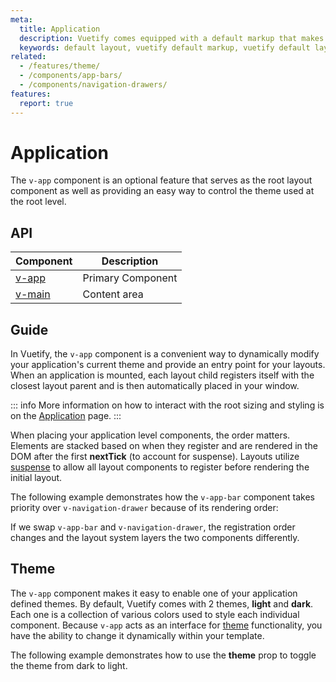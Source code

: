 ```yaml
---
meta:
  title: Application
  description: Vuetify comes equipped with a default markup that makes it easy to create layouts (boilerplate) for any Vue application.
  keywords: default layout, vuetify default markup, vuetify default layout
related:
  - /features/theme/
  - /components/app-bars/
  - /components/navigation-drawers/
features:
  report: true
---
```


# Application

The `v-app` component is an optional feature that serves as the root layout component as well as providing an easy way to control the theme used at the root level.

<PageFeatures />

<PromotedEntry />

## API

| Component | Description |
| - | - |
| [v-app](/api/v-app/) | Primary Component |
| [v-main](/api/v-main/) | Content area |

<ApiInline hide-links />

## Guide

In Vuetify, the `v-app` component is a convenient way to dynamically modify your application's current theme and provide an entry point for your layouts. When an application is mounted, each layout child registers itself with the closest layout parent and is then automatically placed in your window.

::: info
  More information on how to interact with the root sizing and styling is on the [Application](/features/application-layout/) page.
:::

When placing your application level components, the order matters. Elements are stacked based on when they register and are rendered in the DOM after the first **nextTick** (to account for suspense). Layouts utilize [suspense](https://vuejs.org/guide/built-ins/suspense) to allow all layout components to register before rendering the initial layout.

The following example demonstrates how the `v-app-bar` component takes priority over `v-navigation-drawer` because of its rendering order:

<ExamplesExample file="application/app-bar-drawer" open preview  />

If we swap `v-app-bar` and `v-navigation-drawer`, the registration order changes and the layout system layers the two components differently.

<ExamplesExample file="application/drawer-app-bar" open preview  />

## Theme

The `v-app` component makes it easy to enable one of your application defined themes. By default, Vuetify comes with 2 themes, **light** and **dark**. Each one is a collection of various colors used to style each individual component. Because `v-app` acts as an interface for [theme](/features/theme/) functionality, you have the ability to change it dynamically within your template.

The following example demonstrates how to use the **theme** prop to toggle the theme from dark to light.

<ExamplesExample file="application/theme" open preview />
